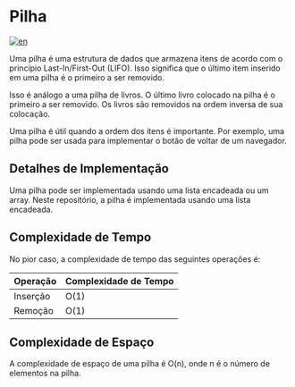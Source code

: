 # Pilha

[![en](https://img.shields.io/badge/lang-en-red.svg)](./README.md)

Uma pilha é uma estrutura de dados que armazena itens de acordo com o princípio Last-In/First-Out (LIFO). Isso significa que o último item inserido em uma pilha é o primeiro a ser removido.

Isso é análogo a uma pilha de livros. O último livro colocado na pilha é o primeiro a ser removido. Os livros são removidos na ordem inversa de sua colocação.

Uma pilha é útil quando a ordem dos itens é importante. Por exemplo, uma pilha pode ser usada para implementar o botão de voltar de um navegador.

## Detalhes de Implementação

Uma pilha pode ser implementada usando uma lista encadeada ou um array. Neste repositório, a pilha é implementada usando uma lista encadeada.

## Complexidade de Tempo

No pior caso, a complexidade de tempo das seguintes operações é:

| Operação | Complexidade de Tempo |
| -------- | --------------------- |
| Inserção | O(1)                  |
| Remoção  | O(1)                  |

## Complexidade de Espaço

A complexidade de espaço de uma pilha é O(n), onde n é o número de elementos na pilha.
